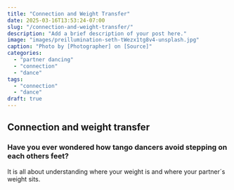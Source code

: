 ```yaml
---
title: "Connection and Weight Transfer"
date: 2025-03-16T13:53:24-07:00
slug: "/connection-and-weight-transfer/"
description: "Add a brief description of your post here."
image: "images/preillumination-seth-tWezx1tg8v4-unsplash.jpg"
caption: "Photo by [Photographer] on [Source]"
categories:
  - "partner dancing"
  - "connection"
  - "dance"
tags:
  - "connection"
  - "dance"
draft: true
---
```

## Connection and weight transfer




### Have you ever wondered how tango dancers avoid stepping on each others feet?

It is all about understanding where your weight is and where your partner´s weight sits.
